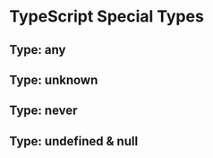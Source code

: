 # TypeScript Special Types

## Type: any

## Type: unknown

## Type: never

## Type: undefined & null
